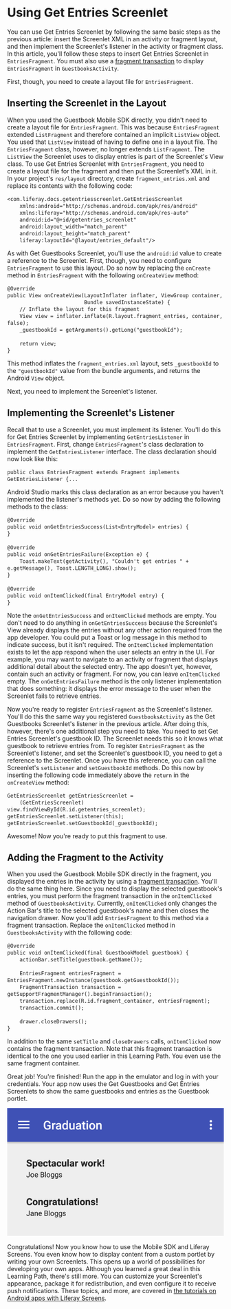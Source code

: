 # Using Get Entries Screenlet [](id=using-get-entries-screenlet)

You can use Get Entries Screenlet by following the same basic steps as the 
previous article: insert the Screenlet XML in an activity or fragment layout, 
and then implement the Screenlet's listener in the activity or fragment class. 
In this article, you'll follow these steps to insert Get Entries Screenlet in 
`EntriesFragment`. You must also use a 
[fragment transaction](http://developer.android.com/guide/components/fragments.html#Transactions) 
to display `EntriesFragment` in `GuestbooksActivity`. 

First, though, you need to create a layout file for `EntriesFragment`.

## Inserting the Screenlet in the Layout [](id=inserting-the-screenlet-in-the-layout)

When you used the Guestbook Mobile SDK directly, you didn't need to create a 
layout file for `EntriesFragment`. This was because `EntriesFragment` extended 
`ListFragment` and therefore contained an implicit `ListView` object. You used 
that `ListView` instead of having to define one in a layout file. The 
`EntriesFragment` class, however, no longer extends `ListFragment`. The 
`ListView` the Screenlet uses to display entries is part of the Screenlet's View 
class. To use Get Entries Screenlet with `EntriesFragment`, you need to create a 
layout file for the fragment and then put the Screenlet's XML in it. In your 
project's `res/layout` directory, create `fragment_entries.xml` and replace its 
contents with the following code:

    <com.liferay.docs.getentriesscreenlet.GetEntriesScreenlet
        xmlns:android="http://schemas.android.com/apk/res/android"
        xmlns:liferay="http://schemas.android.com/apk/res-auto"
        android:id="@+id/getentries_screenlet"
        android:layout_width="match_parent"
        android:layout_height="match_parent"
        liferay:layoutId="@layout/entries_default"/>

As with Get Guestbooks Screenlet, you'll use the `android:id` value to create a 
reference to the Screenlet. First, though, you need to configure 
`EntriesFragment` to use this layout. Do so now by replacing the `onCreate` 
method in `EntriesFragment` with the following `onCreateView` method:

    @Override
    public View onCreateView(LayoutInflater inflater, ViewGroup container,
                             Bundle savedInstanceState) {
        // Inflate the layout for this fragment
        View view = inflater.inflate(R.layout.fragment_entries, container, false);
        _guestbookId = getArguments().getLong("guestbookId");

        return view;
    }

This method inflates the `fragment_entries.xml` layout, sets `_guestbookId` to 
the `"guestbookId"` value from the bundle arguments, and returns the Android 
`View` object. 

Next, you need to implement the Screenlet's listener. 

## Implementing the Screenlet's Listener [](id=implementing-the-screenlets-listener)

Recall that to use a Screenlet, you must implement its listener. You'll do this 
for Get Entries Screenlet by implementing `GetEntriesListener` in 
`EntriesFragment`. First, change `EntriesFragment`'s class declaration to 
implement the `GetEntriesListener` interface. The class declaration should now 
look like this: 

    public class EntriesFragment extends Fragment implements GetEntriesListener {...

Android Studio marks this class declaration as an error because you haven't 
implemented the listener's methods yet. Do so now by adding the following 
methods to the class: 

    @Override
    public void onGetEntriesSuccess(List<EntryModel> entries) {
    }

    @Override
    public void onGetEntriesFailure(Exception e) {
        Toast.makeText(getActivity(), "Couldn't get entries " + e.getMessage(), Toast.LENGTH_LONG).show();
    }

    @Override
    public void onItemClicked(final EntryModel entry) {
    }

Note the `onGetEntriesSuccess` and `onItemClicked` methods are empty. You don't 
need to do anything in `onGetEntriesSuccess` because the Screenlet's View 
already displays the entries without any other action required from the app 
developer. You could put a Toast or log message in this method to indicate 
success, but it isn't required. The `onItemClicked` implementation exists to let 
the app respond when the user selects an entry in the UI. For example, you may 
want to navigate to an activity or fragment that displays additional detail 
about the selected entry. The app doesn't yet, however, contain such an activity 
or fragment. For now, you can leave `onItemClicked` empty. The 
`onGetEntriesFailure` method is the only listener implementation that does 
something: it displays the error message to the user when the Screenlet fails to 
retrieve entries. 

Now you're ready to register `EntriesFragment` as the Screenlet's listener. 
You'll do this the same way you registered `GuestbooksActivity` as the Get 
Guestbooks Screenlet's listener in the previous article. After doing this, 
however, there's one additional step you need to take. You need to set Get 
Entries Screenlet's guestbook ID. The Screenlet needs this so it knows what 
guestbook to retrieve entries from. To register `EntriesFragment` as the 
Screenlet's listener, and set the Screenlet's guestbook ID, you need to get a 
reference to the Screenlet. Once you have this reference, you can call the 
Screenlet's `setListener` and `setGuestbookId` methods. Do this now by inserting 
the following code immediately above the `return` in the `onCreateView` method: 

    GetEntriesScreenlet getEntriesScreenlet = 
        (GetEntriesScreenlet) view.findViewById(R.id.getentries_screenlet);
    getEntriesScreenlet.setListener(this);
    getEntriesScreenlet.setGuestbookId(_guestbookId);

Awesome! Now you're ready to put this fragment to use.

## Adding the Fragment to the Activity [](id=adding-the-fragment-to-the-activity)

When you used the Guestbook Mobile SDK directly in the fragment, you displayed 
the entries in the activity by using a 
[fragment transaction](http://developer.android.com/guide/components/fragments.html#Transactions). 
You'll do the same thing here. Since you need to display the selected 
guestbook's entries, you must perform the fragment transaction in the 
`onItemClicked` method of `GuestbooksActivity`. Currently, `onItemClicked` only 
changes the Action Bar's title to the selected guestbook's name and then closes 
the navigation drawer. Now you'll add `EntriesFragment` to this method via a 
fragment transaction. Replace the `onItemClicked` method in `GuestbooksActivity` 
with the following code: 

    @Override
    public void onItemClicked(final GuestbookModel guestbook) {
        actionBar.setTitle(guestbook.getName());

        EntriesFragment entriesFragment = EntriesFragment.newInstance(guestbook.getGuestbookId());
        FragmentTransaction transaction = getSupportFragmentManager().beginTransaction();
        transaction.replace(R.id.fragment_container, entriesFragment);
        transaction.commit();

        drawer.closeDrawers();
    }

In addition to the same `setTitle` and `closeDrawers` calls, `onItemClicked` now 
contains the fragment transaction. Note that this fragment transaction is 
identical to the one you used earlier in this Learning Path. You even use the 
same fragment container. 

Great job! You're finished! Run the app in the emulator and log in with your 
credentials. Your app now uses the Get Guestbooks and Get Entries Screenlets to 
show the same guestbooks and entries as the Guestbook portlet. 

![Figure 1: Get Entries Screenlet displays guestbook entries in your app.](../../images/android-guestbooks-entries-screenlets.png)

Congratulations! Now you know how to use the Mobile SDK and Liferay Screens. You 
even know how to display content from a custom portlet by writing your own 
Screenlets. This opens up a world of possibilities for developing your own apps. 
Although you learned a great deal in this Learning Path, there's still more. You 
can customize your Screenlet's appearance, package it for redistribution, and 
even configure it to receive push notifications. These topics, and more, are 
covered in 
[the tutorials on Android apps with Liferay Screens](/develop/tutorials/-/knowledge_base/6-2/android-apps-with-liferay-screens). 
